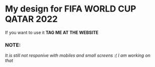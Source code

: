 # My design for FIFA WORLD CUP QATAR 2022

If you want to use it __TAG ME AT THE WEBSITE__


### NOTE:
*It is still not responive with mobiles and small screens :(*
_I am working on that_
